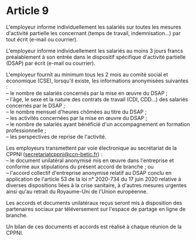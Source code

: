 # Article 9

L'employeur informe individuellement les salariés sur toutes les mesures d'activité partielle les concernant (temps de travail, indemnisation…) par tout écrit (e-mail ou courrier).

L'employeur informe individuellement les salariés au moins 3 jours francs préalablement à son entrée dans le dispositif spécifique d'activité partielle (DSAP) par écrit (e-mail ou courrier).

L'employeur fournit au minimum tous les 2 mois au comité social et économique (CSE), lorsqu'il existe, les informations anonymisées suivantes :  
 – le nombre de salariés concernés par la mise en œuvre du DSAP ;  
 – l'âge, le sexe et la nature des contrats de travail (CDI, CDD…) des salariés concernés par le DSAP ;  
 – le nombre mensuel d'heures chômées au titre du DSAP ;  
 – les activités concernées par la mise en œuvre du DSAP ;  
 – le nombre de salariés ayant bénéficié d'un accompagnement en formation professionnelle ;  
 – les perspectives de reprise de l'activité.

Les employeurs transmettent par voie électronique au secrétariat de la CPPNI (secretariatcppni@ccn-betic.fr) :  
 – le document unilatéral anonymisé mis en œuvre dans l'entreprise et conforme aux stipulations du présent accord de branche ; ou  
 – l'accord collectif d'entreprise anonymisé relatif au DSAP conclu en application de l'article 53 de la loi n° 2020-734 du 17 juin 2020 relative à diverses dispositions liées à la crise sanitaire, à d'autres mesures urgentes ainsi qu'au retrait du Royaume-Uni de l'Union européenne.

Les accords et documents unilatéraux reçus seront mis à disposition des partenaires sociaux par téléversement sur l'espace de partage en ligne de branche.

Un bilan de ces documents et accords est réalisé à chaque réunion de la CPPNI.

